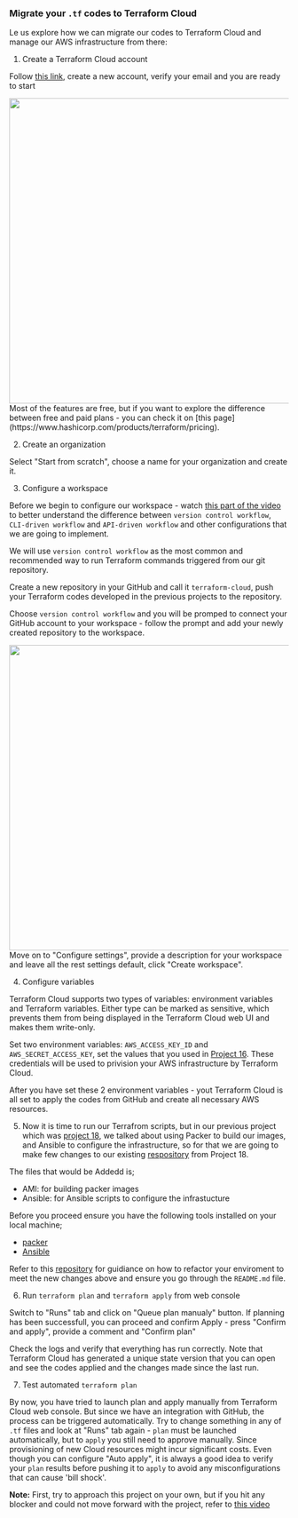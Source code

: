 ### Migrate your `.tf` codes to Terraform Cloud

Le us explore how we can migrate our codes to Terraform Cloud and manage our AWS infrastructure from there:

1. Create a Terraform Cloud account

Follow [this link](https://app.terraform.io/signup/account), create a new account, verify your email and you are ready to start

<img src="https://darey-io-nonprod-pbl-projects.s3.eu-west-2.amazonaws.com/project19/terraform_cloud_welcome.png" width="936px" height="550px">
Most of the features are free, but if you want to explore the difference between free and paid plans - you can check it on [this page](https://www.hashicorp.com/products/terraform/pricing).

2. Create an organization

Select "Start from  scratch", choose a name for your organization and create it.

3. Configure a workspace

Before we begin to configure our workspace - watch [this part of the video](https://youtu.be/m3PlM4erixY?t=287) to better understand the difference between `version control workflow`, `CLI-driven workflow` and `API-driven workflow` and other configurations that we are going to implement.

We will use `version control workflow` as the most common and recommended way to run Terraform commands triggered from our git repository.

Create a new repository in your GitHub and call it `terraform-cloud`, push your Terraform codes developed in the previous projects to the repository.

Choose `version control workflow` and you will be promped to connect your GitHub account to your workspace - follow the prompt and add your newly created repository to the workspace.

<img src="https://darey-io-nonprod-pbl-projects.s3.eu-west-2.amazonaws.com/project19/terraform_cloud_github.png" width="936px" height="550px">
Move on to "Configure settings", provide a description for your workspace and leave all the rest settings default, click "Create workspace".

4. Configure variables

Terraform Cloud supports two types of variables: environment variables and Terraform variables. Either type can be marked as sensitive, which prevents them from being displayed in the Terraform Cloud web UI and makes them write-only.

Set two environment variables: `AWS_ACCESS_KEY_ID` and `AWS_SECRET_ACCESS_KEY`, set the values that you used in [Project 16](https://expert-pbl.darey.io/en/latest/project16.html). These credentials will be used to privision your AWS infrastructure by Terraform Cloud.

After you have set these 2 environment variables - yout Terraform Cloud is all set to apply the codes from GitHub and create all necessary AWS resources.

5. Now it is time to run our Terrafrom scripts, but in our previous project which was [project 18](https://www.darey.io/docs/automate-infrastructure-with-iac-using-terraform-part-3-refactoring/), we talked about using Packer to build our images, and Ansible to configure the infrastructure, so for that we are going to make few changes to  our existing [respository](https://github.com/darey-devops/PBL-project-18.git) from Project 18.

The files that would be Addedd is;
- AMI: for building packer images
- Ansible: for Ansible scripts to configure the infrastucture


Before you proceed ensure you have the following tools installed on your local machine;

- [packer](https://learn.hashicorp.com/tutorials/packer/get-started-install-cli)
- [Ansible](https://docs.ansible.com/ansible/latest/installation_guide/intro_installation.html)

Refer to this [repository](https://github.com/darey-devops/PBL-project-19.git) for guidiance on how to refactor your enviroment to meet the new changes above and ensure you go through the `README.md` file.


6. Run `terraform plan` and `terraform apply` from web console

Switch to "Runs" tab and click on "Queue plan manualy" button. If planning has been successfull, you can proceed and confirm Apply - press "Confirm and apply", provide a comment and "Confirm plan"

Check the logs and verify that everything has run correctly. Note that Terraform Cloud has generated a unique state version that you can open and see the codes applied and the changes made since the last run.


7. Test automated `terraform plan`

By now, you have tried to launch plan and apply manually from Terraform Cloud web console. But since we have an integration with GitHub, the process can be triggered automatically. Try to change something in any of `.tf` files and look at "Runs" tab again - `plan` must be launched automatically, but to `apply` you still need to approve manually. Since provisioning of new Cloud resources might incur significant costs. Even though you can configure "Auto apply", it is always a good idea to verify your `plan` results before pushing it to `apply` to avoid any misconfigurations that can cause 'bill shock'.


**Note:** First, try to approach this project on your own, but if you hit any blocker and could not move forward with the project, refer to [this video](https://youtu.be/nCemvjcKuIA)

